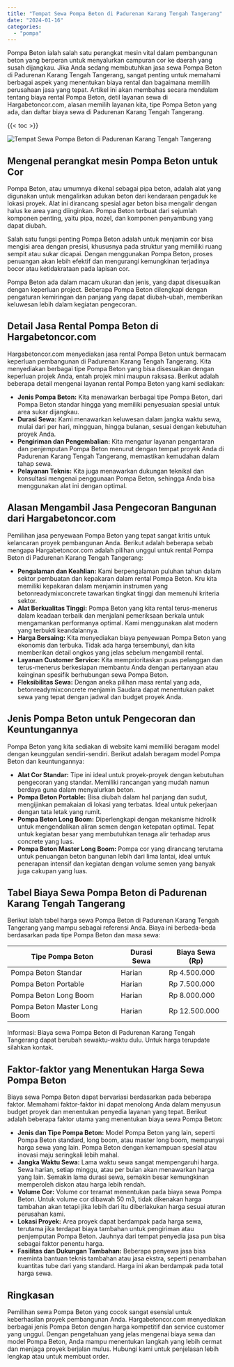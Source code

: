 ```yaml
---
title: "Tempat Sewa Pompa Beton di Padurenan Karang Tengah Tangerang"
date: "2024-01-16"
categories: 
  - "pompa"
---
```




Pompa Beton ialah salah satu perangkat mesin vital dalam pembangunan beton yang berperan untuk menyalurkan campuran cor ke daerah yang susah dijangkau. Jika Anda sedang membutuhkan jasa sewa Pompa Beton di Padurenan Karang Tengah Tangerang, sangat penting untuk memahami berbagai aspek yang menentukan biaya rental dan bagaimana memilih perusahaan jasa yang tepat. Artikel ini akan membahas secara mendalam tentang biaya rental Pompa Beton, detil layanan sewa di Hargabetoncor.com, alasan memilih layanan kita, tipe Pompa Beton yang ada, dan daftar biaya sewa di Padurenan Karang Tengah Tangerang.

{{< toc >}}

![Tempat Sewa Pompa Beton di Padurenan Karang Tengah Tangerang](https://hargareadymixid.github.io/pompa/concrete-pump%20(2).png)

## Mengenal perangkat mesin Pompa Beton untuk Cor

Pompa Beton, atau umumnya dikenal sebagai pipa beton, adalah alat yang digunakan untuk mengalirkan adukan beton dari kendaraan pengaduk ke lokasi proyek. Alat ini dirancang spesial agar beton bisa mengalir dengan halus ke area yang diinginkan. Pompa Beton terbuat dari sejumlah komponen penting, yaitu pipa, nozel, dan komponen penyambung yang dapat diubah.

Salah satu fungsi penting Pompa Beton adalah untuk menjamin cor bisa mengisi area dengan presisi, khususnya pada struktur yang memiliki ruang sempit atau sukar dicapai. Dengan menggunakan Pompa Beton, proses penuangan akan lebih efektif dan mengurangi kemungkinan terjadinya bocor atau ketidakrataan pada lapisan cor.

Pompa Beton ada dalam macam ukuran dan jenis, yang dapat disesuaikan dengan keperluan project. Beberapa Pompa Beton dilengkapi dengan pengaturan kemiringan dan panjang yang dapat diubah-ubah, memberikan keluwesan lebih dalam kegiatan pengecoran.

## Detail Jasa Rental Pompa Beton di Hargabetoncor.com

Hargabetoncor.com menyediakan jasa rental Pompa Beton untuk bermacam keperluan pembangunan di Padurenan Karang Tengah Tangerang. Kita menyediakan berbagai tipe Pompa Beton yang bisa disesuaikan dengan keperluan projek Anda, entah projek mini maupun raksasa. Berikut adalah beberapa detail mengenai layanan rental Pompa Beton yang kami sediakan:

- **Jenis Pompa Beton:** Kita menawarkan berbagai tipe Pompa Beton, dari Pompa Beton standar hingga yang memiliki penyesuaian spesial untuk area sukar dijangkau.
- **Durasi Sewa:** Kami menawarkan keluwesan dalam jangka waktu sewa, mulai dari per hari, mingguan, hingga bulanan, sesuai dengan kebutuhan proyek Anda.
- **Pengiriman dan Pengembalian:** Kita mengatur layanan pengantaran dan penjemputan Pompa Beton menurut dengan tempat proyek Anda di Padurenan Karang Tengah Tangerang, memastikan kemudahan dalam tahap sewa.
- **Pelayanan Teknis:** Kita juga menawarkan dukungan teknikal dan konsultasi mengenai penggunaan Pompa Beton, sehingga Anda bisa menggunakan alat ini dengan optimal.

## Alasan Mengambil Jasa Pengecoran Bangunan dari Hargabetoncor.com

Pemilihan jasa penyewaan Pompa Beton yang tepat sangat kritis untuk kelancaran proyek pembangunan Anda. Berikut adalah beberapa sebab mengapa Hargabetoncor.com adalah pilihan unggul untuk rental Pompa Beton di Padurenan Karang Tengah Tangerang:

- **Pengalaman dan Keahlian:** Kami berpengalaman puluhan tahun dalam sektor pembuatan dan kepakaran dalam rental Pompa Beton. Kru kita memiliki kepakaran dalam menjamin instrumen yang betonreadymixconcrete tawarkan tingkat tinggi dan memenuhi kriteria sektor.
- **Alat Berkualitas Tinggi:** Pompa Beton yang kita rental terus-menerus dalam keadaan terbaik dan menjalani pemeriksaan berkala untuk mengamankan performanya optimal. Kami menggunakan alat modern yang terbukti keandalannya.
- **Harga Bersaing:** Kita menyediakan biaya penyewaan Pompa Beton yang ekonomis dan terbuka. Tidak ada harga tersembunyi, dan kita memberikan detail ongkos yang jelas sebelum mengambil rental.
- **Layanan Customer Service:** Kita memprioritaskan puas pelanggan dan terus-menerus berkesiapan membantu Anda dengan pertanyaan atau keinginan spesifik berhubungan sewa Pompa Beton.
- **Fleksibilitas Sewa:** Dengan aneka pilihan masa rental yang ada, betonreadymixconcrete menjamin Saudara dapat menentukan paket sewa yang tepat dengan jadwal dan budget proyek Anda.

## Jenis Pompa Beton untuk Pengecoran dan Keuntungannya

Pompa Beton yang kita sediakan di website kami memiliki beragam model dengan keunggulan sendiri-sendiri. Berikut adalah beragam model Pompa Beton dan keuntungannya:

- **Alat Cor Standar:** Tipe ini ideal untuk proyek-proyek dengan kebutuhan pengecoran yang standar. Memiliki rancangan yang mudah namun berdaya guna dalam menyalurkan beton.
- **Pompa Beton Portable:** Bisa diubah dalam hal panjang dan sudut, mengijinkan pemakaian di lokasi yang terbatas. Ideal untuk pekerjaan dengan tata letak yang rumit.
- **Pompa Beton Long Boom:** Diperlengkapi dengan mekanisme hidrolik untuk mengendalikan aliran semen dengan ketepatan optimal. Tepat untuk kegiatan besar yang membutuhkan tenaga alir terhadap arus concrete yang luas.
- **Pompa Beton Master Long Boom:** Pompa cor yang dirancang terutama untuk penuangan beton bangunan lebih dari lima lantai, ideal untuk penerapan intensif dan kegiatan dengan volume semen yang banyak juga cakupan yang luas.

## Tabel Biaya Sewa Pompa Beton di Padurenan Karang Tengah Tangerang

Berikut ialah tabel harga sewa Pompa Beton di Padurenan Karang Tengah Tangerang yang mampu sebagai referensi Anda. Biaya ini berbeda-beda berdasarkan pada tipe Pompa Beton dan masa sewa:

| Tipe Pompa Beton | Durasi Sewa | Biaya Sewa (Rp) |
| --- | --- | --- |
| Pompa Beton Standar | Harian | Rp 4.500.000 |
| Pompa Beton Portable | Harian | Rp 7.500.000 |
| Pompa Beton Long Boom | Harian | Rp 8.000.000 |
| Pompa Beton Master Long Boom | Harian | Rp 12.500.000 |

Informasi: Biaya sewa Pompa Beton di Padurenan Karang Tengah Tangerang dapat berubah sewaktu-waktu dulu. Untuk harga terupdate silahkan kontak.

## Faktor-faktor yang Menentukan Harga Sewa Pompa Beton

Biaya sewa Pompa Beton dapat bervariasi berdasarkan pada beberapa faktor. Memahami faktor-faktor ini dapat menolong Anda dalam menyusun budget proyek dan menentukan penyedia layanan yang tepat. Berikut adalah beberapa faktor utama yang menentukan biaya sewa Pompa Beton:

- **Jenis dan Tipe Pompa Beton:** Model Pompa Beton yang lain, seperti Pompa Beton standard, long boom, atau master long boom, mempunyai harga sewa yang lain. Pompa Beton dengan kemampuan spesial atau inovasi maju seringkali lebih mahal.
- **Jangka Waktu Sewa:** Lama waktu sewa sangat mempengaruhi harga. Sewa harian, setiap minggu, atau per bulan akan menawarkan harga yang lain. Semakin lama durasi sewa, semakin besar kemungkinan memperoleh diskon atau harga lebih rendah.
- **Volume Cor:** Volume cor teramat menentukan pada biaya sewa Pompa Beton. Untuk volume cor dibawah 50 m3, tidak dikenakan harga tambahan akan tetapi jika lebih dari itu diberlakukan harga sesuai aturan perusahan kami.
- **Lokasi Proyek:** Area proyek dapat berdampak pada harga sewa, terutama jika terdapat biaya tambahan untuk pengiriman atau penjemputan Pompa Beton. Jauhnya dari tempat penyedia jasa pun bisa sebagai faktor penentu harga.
- **Fasilitas dan Dukungan Tambahan:** Beberapa penyewa jasa bisa meminta bantuan teknis tambahan atau jasa ekstra, seperti penambahan kuantitas tube dari yang standard. Harga ini akan berdampak pada total harga sewa.

## Ringkasan

Pemilihan sewa Pompa Beton yang cocok sangat esensial untuk keberhasilan proyek pembangunan Anda. Hargabetoncor.com menyediakan berbagai jenis Pompa Beton dengan harga kompetitif dan service customer yang unggul. Dengan pengetahuan yang jelas mengenai biaya sewa dan model Pompa Beton, Anda mampu menentukan langkah yang lebih cermat dan menjaga proyek berjalan mulus. Hubungi kami untuk penjelasan lebih lengkap atau untuk membuat order.

